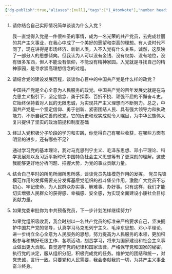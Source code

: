 ```yaml
---
{"dg-publish":true,"aliases":[null],"tags":["1_AtomNote"],"number headings":"auto, first-level 1, max 6, A.1.","Created-Date":"2024-03-10 22:35:26","Modified-Date":"2024-04-18 11:52:37","permalink":"/000_Personnal/001_Messages/20240311 转预备党员谈话稿/","dgPassFrontmatter":true}
---
```





1. 请你结合自己实际情况简单谈谈为什么入党？
   
   
   我一直觉得入党是一件很神圣的事情，成为一名光荣的共产党员，去完成壮丽的共产主义事业，在我心中成了一个美好的愿望和崇高的理想。有人说时代不同了，现在讲得是市场经济、新新人类，入不入党有什么关系。诚然，这反映了一部分人的思想倾向。但我认为人可以没有金钱、没有权势、没有地位，没有很多东西，但人不能没有信仰，不能没有精神家园。入党就是寻找自己的精神家园，是寻求崇高理想信念的过程。
   
   
2. 请结合党的建设发展历程，谈谈你心目中的中国共产党是什么样的政党？
   
   中国共产党是全心全意为人民服务的政党。中国共产党的百年发展史就是在马克思主义指引下，坚定信念、勇于探索、百折不挠、顽强不屈的不懈奋斗史。它始终保持着对人民的无限忠诚，为实现共产主义理想而不断努力。总之，中国共产党是一个坚定信仰、勇于创新、紧密团结人民、具有强大领导力和执政能力、不断自我完善的政党。它的历史和现实成就令人瞩目，为中华民族伟大复兴提供了坚实的政治前提和制度基础
   
3. 经过入党积极分子阶段的学习和实践，你觉得自己有哪些收获，在哪些方面有明显的进步，还有哪些不足?
   
   通过学习党的基本理论，我对马克思列宁主义、毛泽东思想、邓小平理论、科学发展观以及习近平新时代中国特色社会主义思想等有了更深刻的理解。这使我能够更好地分析问题、把握大势，为党的事业贡献力量。
   
4. 结合自己平时的所见所闻所思所感，谈谈党员先锋模范作用的发挥。
   党员先锋模范作用的发挥需要充分发挥基层党组织的战斗堡垒作用，激励广大党员不忘初心、牢记使命，为人民群众办实事、解难事、办好事。只有这样，我们才能切实增强人民群众的获得感、幸福感、安全感，为实现全面建设小康社会目标贡献力量。
   
5. 如果党委审批你为中共预备党员，下一步计划怎样继续努力?
   
   如果党组织吸收我，我会时刻以一名共产党员的标准来严格要求自己，坚决拥护中国共产党的领导，认真学习马克思列宁主义、毛泽东思想、邓小平理论，进一步树立全心全意为人民服务的思想，努力提高为人民服务的本领，更加积极参与和搞好班级工作、各项活动，刻苦学习，将来为国家建设和社会主义事业做出更大贡献。自觉遵守党的纪律和国家法律，严格保守党和国家的秘密，执行党的决定，服从组织分配，积极完成党的任务。维护党的团结和统一，对党忠诚，言行一致。只要党和人民需要，我会奉献我的一切，为共产主义事业奋斗终身。